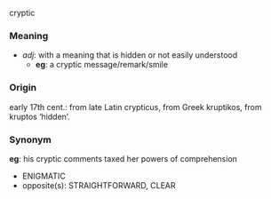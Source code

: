 cryptic
### Meaning
+ _adj_: with a meaning that is hidden or not easily understood
	+ __eg__: a cryptic message/remark/smile

### Origin

early 17th cent.: from late Latin crypticus, from Greek kruptikos, from kruptos ‘hidden’.

### Synonym

__eg__: his cryptic comments taxed her powers of comprehension

+ ENIGMATIC
+ opposite(s): STRAIGHTFORWARD, CLEAR


